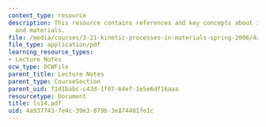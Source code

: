 ```yaml
---
content_type: resource
description: This resource contains references and key concepts about ionic crystals
  and materials.
file: /media/courses/3-21-kinetic-processes-in-materials-spring-2006/4a9377437e4c39e3879b3e874481fe1c_ls14.pdf
file_type: application/pdf
learning_resource_types:
- Lecture Notes
ocw_type: OCWFile
parent_title: Lecture Notes
parent_type: CourseSection
parent_uid: f1d1babc-c43d-1f07-64ef-1e5e6df16aaa
resourcetype: Document
title: ls14.pdf
uid: 4a937743-7e4c-39e3-879b-3e874481fe1c
---
```

